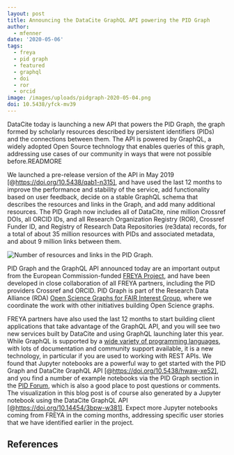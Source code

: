 ```yaml
---
layout: post
title: Announcing the DataCite GraphQL API powering the PID Graph
author:
  - mfenner
date: '2020-05-06'
tags:
  - freya
  - pid graph
  - featured
  - graphql
  - doi
  - ror
  - orcid
image: /images/uploads/pidgraph-2020-05-04.png
doi: 10.5438/yfck-mv39
---
```

DataCite today is launching a new API that powers the PID Graph, the graph formed by scholarly resources described by persistent identifiers (PIDs) and the connections between them. The API is powered by GraphQL, a widely adopted Open Source technology that enables queries of this graph, addressing use cases of our community in ways that were not possible before.READMORE

We launched a pre-release version of the API in May 2019 [@https://doi.org/10.5438/qab1-n315], and have used the last 12 months to improve the performance and stability of the service, add functionality based on user feedback, decide on a stable GraphQL schema that describes the resources and links in the Graph, and add many additional resources. The PID Graph now includes all of DataCite, nine million Crossref DOIs, all ORCID IDs, and all Research Organization Registry (ROR), Crossref Funder ID, and Registry of Research Data Repositories (re3data) records, for a total of about 35 million resources with PIDs and associated metadata, and about 9 million links between them. 

![Number of resources and links in the PID Graph.](/images/uploads/pidgraph-2020-05-04.png "Number of resources and links in the PID Graph available via GraphQL API as of May 4, 2020.")

PID Graph and the GraphQL API announced today are an important output from the European Commission-funded [FREYA Project](https://www.project-freya.eu/en), and have been developed in close collaboration of all FREYA partners, including the PID providers Crossref and ORCID. PID Graph is part of the Research Data Alliance (RDA) [Open Science Graphs for FAIR Interest Group](https://www.rd-alliance.org/groups/open-science-graphs-fair-data-ig), where we coordinate the work with other initiatives building Open Science graphs.

FREYA partners have also used the last 12 months to start building client applications that take advantage of the GraphQL API, and you will see two new services built by DataCite and using GraphQL launching later this year. While GraphQL is supported by a [wide variety of programming languages](https://graphql.org/code/), with lots of documentation and community support available, it is a new technology, in particular if you are used to working with REST APIs. We found that Jupyter notebooks are a powerful way to get started with the PID Graph and DataCite GraphQL API [@https://doi.org/10.5438/hwaw-xe52], and you find a number of example notebooks via the PID Graph section in the [PID Forum](https://www.pidforum.org/c/pid-graph/17), which is also a good place to post questions or comments. The visualization in this blog post is of course also generated by a Jupyter notebook using the DataCite GraphQL API [@https://doi.org/10.14454/3bpw-w381]. Expect more Jupyter notebooks coming from FREYA in the coming months, addressing specific user stories that we have identified earlier in the project.

## References
